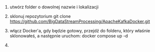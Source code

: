 1. utwórz folder o dowolnej nazwie i lokalizacji

2. sklonuj repozytorium
git clone [https://github.com/BigDataStreamProcessing/ApacheKafkaDocker.git ](https://github.com/dawidnowakowski/KafkaStreams.git)

3. włącz Docker'a, gdy będzie gotowy, przejdź do folderu, który właśnie sklonowałeś, a następnie uruchom:
docker compose up -d 

4. 
